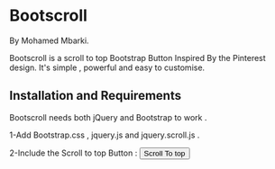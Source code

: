 Bootscroll
==========

By Mohamed Mbarki.

Bootscroll is a scroll to top Bootstrap Button Inspired By the Pinterest design. It's simple , powerful and easy to customise.


Installation and Requirements
---------

Bootscroll needs both jQuery and Bootstrap to work .

1-Add Bootstrap.css , jquery.js and  jquery.scroll.js .

2-Include the Scroll to top Button : 
<MTMarkdownOptions output='raw'>
 <button class="btn  btn-danger Bootscroll" href = "#top" type="button"><i class="icon-arrow-up icon-white"></i>Scroll To top</button>
</MTMarkdownOptions>


